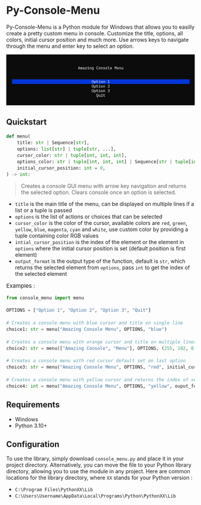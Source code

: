 # Py-Console-Menu

Py-Console-Menu is a Python module for Windows that allows you to easilly create a pretty custom menu in console. Customize the title, options, all colors, initial cursor position and much more. Use arrows keys to navigate through the menu and enter key to select an option.

![menu screen](images/screen_menu.png)

## Quickstart

```python
def menu(
    title: str | Sequence[str],
    options: list[str] | tuple[str, ...],
    cursor_color: str | tuple[int, int, int],
    options_color: str | tuple[int, int, int] | Sequence[str | tuple[int, int, int] | None] | None = None,
    initial_cursor_position: int = 0,
) -> int:
```
> Creates a console GUI menu with arrow key navigation and returns the selected option. Clears console once an option is selected.

- `title` is the main title of the menu, can be displayed on multiple lines if a list or a tuple is passed
- `options` is the list of actions or choices that can be selected
- `cursor_color` is the color of the cursor, available colors are `red`, `green`, `yellow`, `blue`, `magenta`, `cyan` and `white`, use custom color by providing a tuple containing color RGB values
- `intial_cursor_position` is the index of the element or the element in `options` where the initial cursor position is set (default position is first element)
- `output_format` is the output type of the function, default is `str`, which returns the selected element from `options`, pass `int` to get the index of the selected element

<label style="font-size: 15px;">Examples :</label>

```python
from console_menu import menu

OPTIONS = ["Option 1", "Option 2", "Option 3", "Quit"]

# Creates a console menu with blue cursor and title on single line
choice1: str = menu("Amazing Console Menu", OPTIONS, "blue")

# Creates a console menu with orange cursor and title on multiple lines
choice2: str = menu(["Amazing Console", "Menu"], OPTIONS, (255, 102, 0))

# Creates a console menu with red cursor default set on last option
choice3: str = menu("Amazing Console Menu", OPTIONS, "red", initial_cursor_position=-1)

# Creates a console menu with yellow cursor and returns the index of selected option
choice4: int = menu("Amazing Console Menu", OPTIONS, "yellow", ouput_format=int)
```
## Requirements
- Windows
- Python 3.10+

## Configuration

To use the library, simply download `console_menu.py` and place it in your project directory. Alternatively, you can move the file to your Python library directory, allowing you to use the module in any project. Here are common locations for the library directory, where `XX` stands for your Python version :

- `C:\Program Files\PythonXX\Lib`
- `C:\Users\Username\AppData\Local\Programs\Python\PythonXX\Lib`
